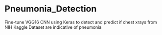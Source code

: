# Pneumonia_Detection
Fine-tune VGG16 CNN using Keras to detect and predict if chest xrays from NIH Kaggle Dataset are indicative of pneumonia
